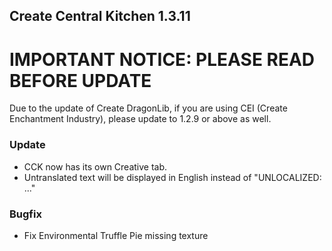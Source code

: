 ## Create Central Kitchen 1.3.11

# **IMPORTANT NOTICE**: PLEASE READ BEFORE UPDATE
Due to the update of Create DragonLib, if you are using CEI (Create Enchantment Industry), please update to 1.2.9 or above as well.

### Update
- CCK now has its own Creative tab.
- Untranslated text will be displayed in English instead of "UNLOCALIZED: ..."

### Bugfix
- Fix Environmental Truffle Pie missing texture
